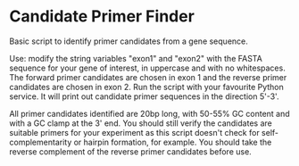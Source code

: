 # Candidate Primer Finder
Basic script to identify primer candidates from a gene sequence.

Use: modify the string variables "exon1" and "exon2" with the FASTA sequence for your gene of interest, in uppercase and with no whitespaces. The forward primer candidates are chosen in exon 1 and the reverse primer candidates are chosen in exon 2. Run the script with your favourite Python service. It will print out candidate primer sequences in the direction 5'-3'. 

All primer candidates identified are 20bp long, with 50-55% GC content and with a GC clamp at the 3' end.
You should still verify the candidates are suitable primers for your experiment as this script doesn't check for self-complementarity or hairpin formation, for example. You should take the reverse complement of the reverse primer candidates before use.
